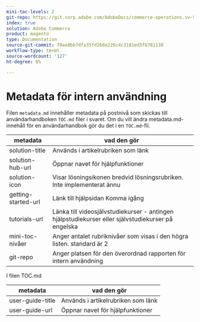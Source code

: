 ```yaml
---
mini-toc-levels: 2
git-repo: https://git.corp.adobe.com/AdobeDocs/commerce-operations.sv-SE
index: true
solution: Adobe Commerce
product: magento
type: Documentation
source-git-commit: 78ae8bb7dfa35fd268e226c4c3181ed5fb781138
workflow-type: tm+mt
source-wordcount: '127'
ht-degree: 0%

---
```



# Metadata för intern användning

Filen `metadata.md` innehåller metadata på postnivå som skickas till användarhandboken `TOC.md` filer i svaret. Om du vill ändra metadata.md-innehåll för en användarhandbok gör du det i en `TOC.md`-fil.

| metadata | vad den gör |
|--- |--- |
| solution-title | Används i artikelrubriken som länk |
| solution-hub-url | Öppnar navet för hjälpfunktioner |
| solution-icon | Visar lösningsikonen bredvid lösningsrubriken. Inte implementerat ännu |
| getting-started-url | Länk till hjälpsidan Komma igång |
| tutorials-url | Länka till videosjälvstudiekurser - antingen hjälpstudiekurser eller självstudiekurser på engelska |
| mini-toc-nivåer | Anger antalet rubriknivåer som visas i den högra listen. standard är 2 |
| git-repo | Anger platsen för den överordnad rapporten för intern användning |

I filen TOC.md

| metadata | vad den gör |
|--- |--- |
| user-guide-title | Används i artikelrubriken som länk |
| user-guide-url | Öppnar navet för hjälpfunktioner |
